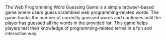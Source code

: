 The Web Programming Word Guessing Game is a simple browser-based game where users guess scrambled web programming-related words. The game tracks the number of correctly guessed words and continues until the player has guessed all the words in the provided list. This game helps players test their knowledge of programming-related terms in a fun and interactive way.
